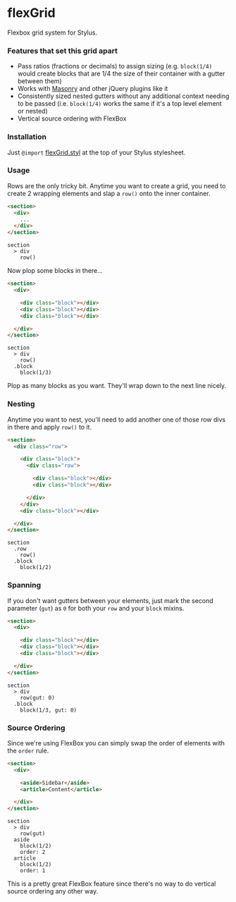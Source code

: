 # flexGrid

Flexbox grid system for Stylus.

### Features that set this grid apart
- Pass ratios (fractions or decimals) to assign sizing (e.g. `block(1/4)` would create blocks that are 1/4 the size of their container with a gutter between them)
- Works with [Masonry](http://isotope.metafizzy.co/) and other jQuery plugins like it
- Consistently sized nested gutters without any additional context needing to be passed (i.e. `block(1/4)` works the same if it's a top level element or nested)
- Vertical source ordering with FlexBox

### Installation
Just `@import` [flexGrid.styl](flexGrid.styl) at the top of your Stylus stylesheet.

### Usage
Rows are the only tricky bit. Anytime you want to create a grid, you need to create 2 wrapping elements and slap a `row()` onto the inner container.

```html
<section>
  <div>
    ...
  </div>
</section>
```

```stylus
section
  > div
    row()
```

Now plop some blocks in there...

```html
<section>
  <div>

    <div class="block"></div>
    <div class="block"></div>
    <div class="block"></div>

  </div>
</section>
```

```stylus
section
  > div
    row()
  .block
    block(1/3)
```

Plop as many blocks as you want. They'll wrap down to the next line nicely.

### Nesting
Anytime you want to nest, you'll need to add another one of those row divs in there and apply `row()` to it.

```html
<section>
  <div class="row">

    <div class="block">
      <div class="row">

        <div class="block"></div>
        <div class="block"></div>

      </div>
    </div>
    <div class="block"></div>

  </div>
</section>
```

```stylus
section
  .row
    row()
  .block
    block(1/2)
```

### Spanning
If you don't want gutters between your elements, just mark the second parameter (`gut`) as `0` for both your `row` and your `block` mixins.

```html
<section>
  <div>

    <div class="block"></div>
    <div class="block"></div>
    <div class="block"></div>

  </div>
</section>
```

```stylus
section
  > div
    row(gut: 0)
  .block
    block(1/3, gut: 0)
```

### Source Ordering
Since we're using FlexBox you can simply swap the order of elements with the `order` rule.

```html
<section>
  <div>

    <aside>Sidebar</aside>
    <article>Content</article>

  </div>
</section>
```

```stylus
section
  > div
    row(gut)
  aside
    block(1/2)
    order: 2
  article
    block(1/2)
    order: 1
```

This is a pretty great FlexBox feature since there's no way to do vertical source ordering any other way.
